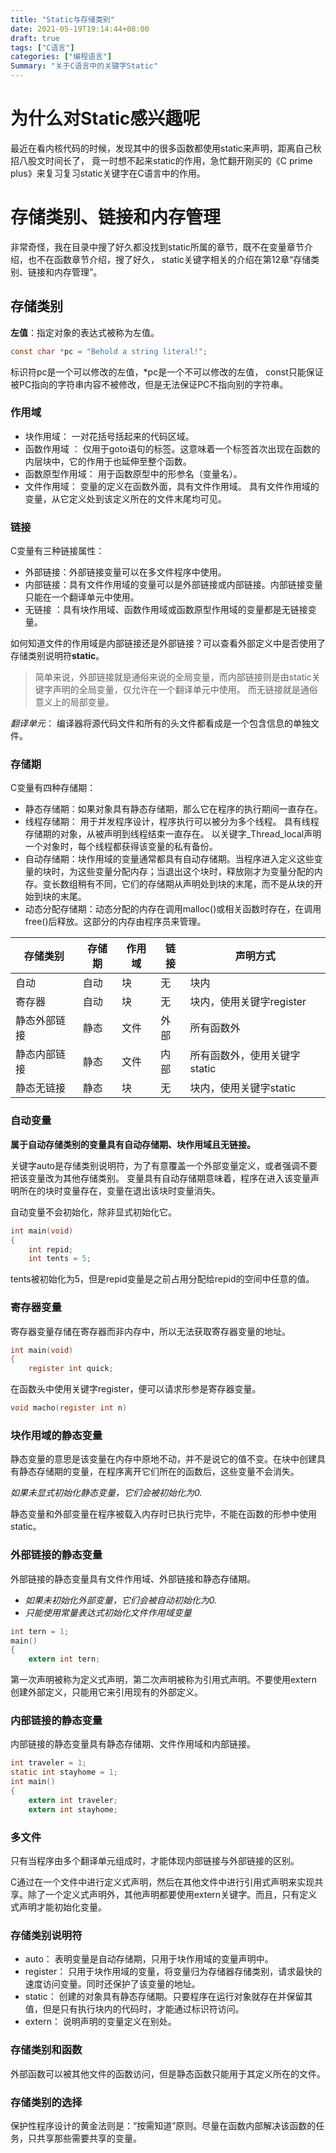 ```yaml
---
title: "Static与存储类别"
date: 2021-05-19T19:14:44+08:00
draft: true
tags: ["C语言"]
categories: ["编程语言"]
Summary: "关于C语言中的关键字Static"
---
```


# 为什么对Static感兴趣呢
最近在看内核代码的时候，发现其中的很多函数都使用static来声明，距离自己秋招八股文时间长了，
竟一时想不起来static的作用，急忙翻开刚买的《C prime plus》来复习复习static关键字在C语言中的作用。

# 存储类别、链接和内存管理
非常奇怪，我在目录中搜了好久都没找到static所属的章节，既不在变量章节介绍，也不在函数章节介绍，搜了好久，
static关键字相关的介绍在第12章“存储类别、链接和内存管理”。

## 存储类别
**左值**：指定对象的表达式被称为左值。
```c
const char *pc = "Behold a string literal!";
```
标识符pc是一个可以修改的左值，*pc是一个不可以修改的左值，
const只能保证被PC指向的字符串内容不被修改，但是无法保证PC不指向别的字符串。

### 作用域
- 块作用域： 一对花括号括起来的代码区域。
- 函数作用域 ： 仅用于goto语句的标签。这意味着一个标签首次出现在函数的内层块中，它的作用于也延伸至整个函数。
- 函数原型作用域： 用于函数原型中的形参名（变量名）。
- 文件作用域： 变量的定义在函数外面，具有文件作用域。 具有文件作用域的变量，从它定义处到该定义所在的文件末尾均可见。

### 链接
C变量有三种链接属性：
- 外部链接：外部链接变量可以在多文件程序中使用。
- 内部链接：具有文件作用域的变量可以是外部链接或内部链接。内部链接变量只能在一个翻译单元中使用。
- 无链接 ：具有块作用域、函数作用域或函数原型作用域的变量都是无链接变量。

如何知道文件的作用域是内部链接还是外部链接？可以查看外部定义中是否使用了存储类别说明符**static**。

>简单来说，外部链接就是通俗来说的全局变量，而内部链接则是由static关键字声明的全局变量，仅允许在一个翻译单元中使用。
而无链接就是通俗意义上的局部变量。

*翻译单元*： 编译器将源代码文件和所有的头文件都看成是一个包含信息的单独文件。

### 存储期
C变量有四种存储期：
- 静态存储期：如果对象具有静态存储期，那么它在程序的执行期间一直存在。
- 线程存储期： 用于并发程序设计，程序执行可以被分为多个线程。 具有线程存储期的对象，从被声明到线程结束一直存在。 
以关键字_Thread_local声明一个对象时，每个线程都获得该变量的私有备份。
- 自动存储期：块作用域的变量通常都具有自动存储期。当程序进入定义这些变量的块时，为这些变量分配内存；当退出这个块时，释放刚才为变量分配的内存。变长数组稍有不同，它们的存储期从声明处到块的末尾，而不是从块的开始到块的末尾。
- 动态分配存储期：动态分配的内存在调用malloc()或相关函数时存在，在调用free()后释放。这部分的内存由程序员来管理。

存储类别|存储期|作用域|链接|声明方式
-|-|-|-|-
自动|自动|块|无|块内
寄存器|自动|块|无|块内，使用关键字register
静态外部链接|静态|文件|外部|所有函数外
静态内部链接|静态|文件|内部|所有函数外，使用关键字static
静态无链接|静态|块|无|块内，使用关键字static

### 自动变量
**属于自动存储类别的变量具有自动存储期、块作用域且无链接。**

关键字auto是存储类别说明符，为了有意覆盖一个外部变量定义，或者强调不要把该变量改为其他存储类别。
变量具有自动存储期意味着，程序在进入该变量声明所在的块时变量存在，变量在退出该块时变量消失。

自动变量不会初始化，除非显式初始化它。
```c
int main(void)
{
    int repid;
    int tents = 5;
```
tents被初始化为5，但是repid变量是之前占用分配给repid的空间中任意的值。

### 寄存器变量
寄存器变量存储在寄存器而非内存中，所以无法获取寄存器变量的地址。
```c
int main(void)
{
    register int quick;
```
在函数头中使用关键字register，便可以请求形参是寄存器变量。
```c
void macho(register int n)
```

### 块作用域的静态变量
静态变量的意思是该变量在内存中原地不动，并不是说它的值不变。在块中创建具有静态存储期的变量，在程序离开它们所在的函数后，这些变量不会消失。

*如果未显式初始化静态变量，它们会被初始化为0.*

静态变量和外部变量在程序被载入内存时已执行完毕，不能在函数的形参中使用static。

### 外部链接的静态变量
外部链接的静态变量具有文件作用域、外部链接和静态存储期。

- *如果未初始化外部变量，它们会被自动初始化为0.*
- *只能使用常量表达式初始化文件作用域变量*

```c
int tern = 1;
main()
{
    extern int tern;
```
第一次声明被称为定义式声明，第二次声明被称为引用式声明。不要使用extern创建外部定义，只能用它来引用现有的外部定义。

### 内部链接的静态变量
内部链接的静态变量具有静态存储期、文件作用域和内部链接。
```c
int traveler = 1;
static int stayhome = 1;
int main()
{
    extern int traveler;
    extern int stayhome;
```

### 多文件
只有当程序由多个翻译单元组成时，才能体现内部链接与外部链接的区别。

C通过在一个文件中进行定义式声明，然后在其他文件中进行引用式声明来实现共享。除了一个定义式声明外，其他声明都要使用extern关键字。而且，只有定义式声明才能初始化变量。

### 存储类别说明符
- auto： 表明变量是自动存储期，只用于块作用域的变量声明中。
- register： 只用于块作用域的变量，将变量归为存储器存储类别，请求最快的速度访问变量。同时还保护了该变量的地址。
- static： 创建的对象具有静态存储期。只要程序在运行对象就存在并保留其值，但是只有执行块内的代码时，才能通过标识符访问。
- extern： 说明声明的变量定义在别处。

### 存储类别和函数
外部函数可以被其他文件的函数访问，但是静态函数只能用于其定义所在的文件。

### 存储类别的选择
保护性程序设计的黄金法则是：“按需知道”原则。尽量在函数内部解决该函数的任务，只共享那些需要共享的变量。